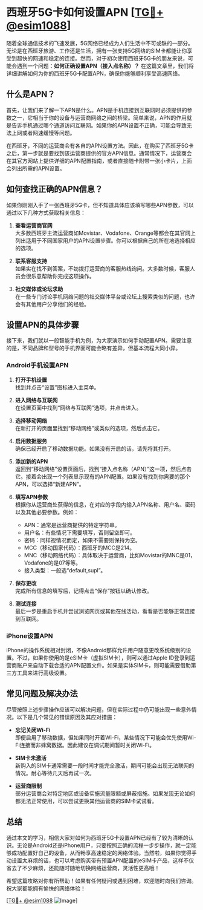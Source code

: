 # 西班牙5G卡如何设置APN [[TG💪+ @esim1088](https://t.me/s/esim1088)]

随着全球通信技术的飞速发展，5G网络已经成为人们生活中不可或缺的一部分。无论是在西班牙旅游、工作还是生活，拥有一张支持5G网络的SIM卡都能让你享受到超快的网速和稳定的连接。然而，对于初次使用西班牙5G卡的朋友来说，可能会遇到一个问题：**如何正确设置APN（接入点名称）？** 在这篇文章里，我们将详细讲解如何为你的西班牙5G卡配置APN，确保你能够顺利享受高速网络。

## 什么是APN？

首先，让我们来了解一下APN是什么。APN是手机连接到互联网时必须提供的参数之一，它相当于你的设备与运营商网络之间的桥梁。简单来说，APN的作用就是告诉手机通过哪个通道访问互联网。如果你的APN设置不正确，可能会导致无法上网或者网速缓慢等问题。

在西班牙，不同的运营商会有各自的APN设置方法。因此，在购买了西班牙5G卡之后，第一步就是要找到该运营商提供的官方APN信息。通常情况下，运营商会在其官方网站上提供详细的APN配置指南，或者直接随卡附带一张小卡片，上面会列出所需的APN设置。

## 如何查找正确的APN信息？

如果你刚刚入手了一张西班牙5G卡，但不知道具体应该填写哪些APN参数，可以通过以下几种方式获取相关信息：

1. **查看运营商官网**  
   大多数西班牙主流运营商如Movistar、Vodafone、Orange等都会在其官网上列出适用于不同国家用户的APN设置步骤。你可以根据自己的所在地选择相应的选项。

2. **联系客服支持**  
   如果实在找不到答案，不妨拨打运营商的客服热线询问。大多数时候，客服人员会很乐意帮助你完成这项操作。

3. **社交媒体或论坛求助**  
   在一些专门讨论手机网络问题的社交媒体平台或论坛上搜索类似的问题，也许会有其他用户分享他们的经验。

## 设置APN的具体步骤

接下来，我们就以一般智能手机为例，为大家演示如何手动配置APN。需要注意的是，不同品牌和型号的手机界面可能会略有差异，但基本流程大同小异。

### Android手机设置APN

1. **打开手机设置**  
   找到并点击“设置”图标进入主菜单。

2. **进入网络与互联网**  
   在设置页面中找到“网络与互联网”选项，并点击进入。

3. **选择移动网络**  
   在新打开的页面里找到“移动网络”或类似的选项，然后点击它。

4. **启用数据服务**  
   确保已经开启了移动数据功能。如果没有开启的话，请先将其打开。

5. **添加新的APN**  
   返回到“移动网络”设置页面后，找到“接入点名称（APN）”这一项，然后点击它。接着会出现一个列表显示现有的APN配置。如果没有找到你需要的那个APN，可以选择“新建APN”。

6. **填写APN参数**  
   根据你从运营商处获得的信息，在对应的字段内输入APN名称、用户名、密码以及其他必要参数。例如：
   - APN：通常是运营商提供的特定字符串。
   - 用户名：有些情况下需要填写，否则留空即可。
   - 密码：同样视情况而定，如果不需要则保持为空。
   - MCC（移动国家代码）：西班牙的MCC是214。
   - MNC（移动网络代码）：具体取决于运营商，比如Movistar的MNC是01，Vodafone的是07等等。
   - 接入类型：一般选“default,supl”。

7. **保存更改**  
   完成所有信息的填写后，记得点击“保存”按钮以确认修改。

8. **测试连接**  
   最后一步是重启手机并尝试浏览网页或其他在线活动，看看是否能够正常连接到互联网。

### iPhone设置APN

iPhone的操作系统相对封闭，不像Android那样允许用户随意更改系统级别的设置。不过，如果你使用的是eSIM卡（虚拟SIM卡），则可以通过Apple ID登录到运营商账户来自动下载合适的APN配置文件。如果是实体SIM卡，则可能需要借助第三方工具来进行高级设置。

## 常见问题及解决办法

尽管按照上述步骤操作应该可以解决问题，但在实际过程中仍可能出现一些意外情况。以下是几个常见的错误原因及其应对措施：

- **忘记关闭Wi-Fi**  
  即便启用了移动数据，但如果同时开着Wi-Fi，某些情况下可能会优先使用Wi-Fi连接而非蜂窝数据。因此建议在调试期间暂时关闭Wi-Fi。

- **SIM卡未激活**  
  新购入的SIM卡通常需要一段时间才能完全激活，期间可能会出现无法联网的情况。耐心等待几天后再试一次。

- **运营商限制**  
  部分运营商会对特定地区或设备实施流量限额或屏蔽措施。如果发现无论如何都无法正常使用，可以尝试更换其他运营商的SIM卡试试看。

## 总结

通过本文的学习，相信大家对如何为西班牙5G卡设置APN已经有了较为清晰的认识。无论是Android还是iPhone用户，只要按照正确的流程一步步操作，就一定能够成功配置好自己的设备，从而畅享高速稳定的网络体验。当然啦，如果你觉得手动设置太麻烦的话，也可以考虑购买带有预置APN配置的eSIM卡产品，这样不仅省去了不少麻烦，还能随时随地切换网络运营商，灵活性更高哦！

希望这篇攻略对你有所帮助！如果有任何疑问或遇到困难，欢迎随时向我们咨询。祝大家都能拥有愉快的网络体验！

[[TG💪+ @esim1088](https://t.me/s/esim1088) ![Image](https://i.postimg.cc/4NQfJmqS/Snipaste-2025-05-13-00-14-12.png)]